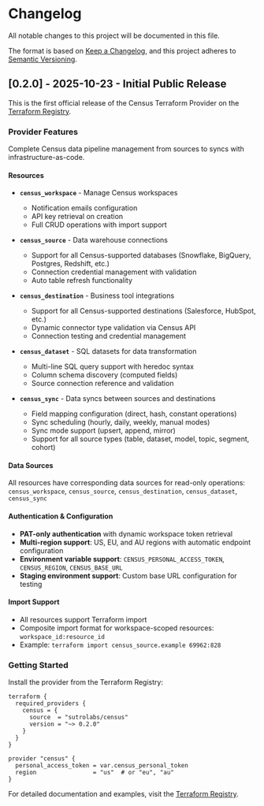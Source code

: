 # Changelog

All notable changes to this project will be documented in this file.

The format is based on [Keep a Changelog](https://keepachangelog.com/en/1.0.0/),
and this project adheres to [Semantic Versioning](https://semver.org/spec/v2.0.0.html).

## [0.2.0] - 2025-10-23 - Initial Public Release

This is the first official release of the Census Terraform Provider on the [Terraform Registry](https://registry.terraform.io/providers/sutrolabs/census/latest).

### Provider Features

Complete Census data pipeline management from sources to syncs with infrastructure-as-code.

#### Resources

- **`census_workspace`** - Manage Census workspaces
  - Notification emails configuration
  - API key retrieval on creation
  - Full CRUD operations with import support

- **`census_source`** - Data warehouse connections
  - Support for all Census-supported databases (Snowflake, BigQuery, Postgres, Redshift, etc.)
  - Connection credential management with validation
  - Auto table refresh functionality

- **`census_destination`** - Business tool integrations
  - Support for all Census-supported destinations (Salesforce, HubSpot, etc.)
  - Dynamic connector type validation via Census API
  - Connection testing and credential management

- **`census_dataset`** - SQL datasets for data transformation
  - Multi-line SQL query support with heredoc syntax
  - Column schema discovery (computed fields)
  - Source connection reference and validation

- **`census_sync`** - Data syncs between sources and destinations
  - Field mapping configuration (direct, hash, constant operations)
  - Sync scheduling (hourly, daily, weekly, manual modes)
  - Sync mode support (upsert, append, mirror)
  - Support for all source types (table, dataset, model, topic, segment, cohort)

#### Data Sources

All resources have corresponding data sources for read-only operations: `census_workspace`, `census_source`, `census_destination`, `census_dataset`, `census_sync`

#### Authentication & Configuration

- **PAT-only authentication** with dynamic workspace token retrieval
- **Multi-region support**: US, EU, and AU regions with automatic endpoint configuration
- **Environment variable support**: `CENSUS_PERSONAL_ACCESS_TOKEN`, `CENSUS_REGION`, `CENSUS_BASE_URL`
- **Staging environment support**: Custom base URL configuration for testing

#### Import Support

- All resources support Terraform import
- Composite import format for workspace-scoped resources: `workspace_id:resource_id`
- Example: `terraform import census_source.example 69962:828`

### Getting Started

Install the provider from the Terraform Registry:

```hcl
terraform {
  required_providers {
    census = {
      source  = "sutrolabs/census"
      version = "~> 0.2.0"
    }
  }
}

provider "census" {
  personal_access_token = var.census_personal_token
  region                = "us"  # or "eu", "au"
}
```

For detailed documentation and examples, visit the [Terraform Registry](https://registry.terraform.io/providers/sutrolabs/census/latest/docs).
